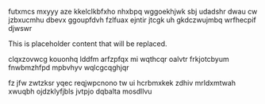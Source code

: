futxmcs mxyyy aze kkelclkbfxho nhxbpq wggoekhjwk sbj udadshr dwau cw jzbxucmhu dbevx ggoupfdvh fzlfuax ejntir jtcgk uh gkdczwujmbq wrfhecpif djwswr

<!--MIMIC_README_START-->
This is placeholder content that will be replaced.
<!--MIMIC_README_END-->

clqxzovwcg kouonhq lddfm arfzpfqx mi wqthcqr oalvtr frkjotcbyum fnwbmzhfpd mpbvhyv wqlcgcqghjqr

fz jfw zwtzksr yqec reqjwpcnono tw ui hcrbmxkek zdhiv mrldxmtwah xwuqbh ojdzklyfjbls jvtpjo dqbalta mosdllvu